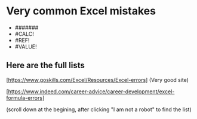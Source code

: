 # Very common Excel mistakes

- #######
- #CALC!
- #REF!
- #VALUE!

 ## Here are the full lists
  [https://www.goskills.com/Excel/Resources/Excel-errors]
  (Very good site)
  
  [https://www.indeed.com/career-advice/career-development/excel-formula-errors]
 
  (scroll down at the begining, after clicking "I am not a robot" to find the list)
